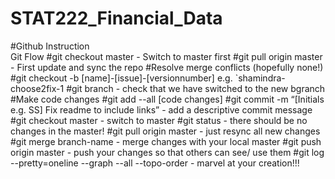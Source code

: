 # STAT222_Financial_Data
#Github Instruction <br />
Git Flow
#git checkout master - Switch to master first
#git pull origin master - First update and sync the repo
#Resolve merge conflicts (hopefully none!)
#git checkout -b [name]-[issue]-[versionnumber] e.g. `shamindra-choose2fix-1
#git branch - check that we have switched to the new bgranch
#Make code changes
#git add --all [code changes]
#git commit -m “[Initials e.g. SS] Fix readme to include links” - add a descriptive commit message
#git checkout master - switch to master
#git status - there should be no changes in the master!
#git pull origin master - just resync all new changes 
#git merge branch-name - merge changes with your local master
#git push origin master - push your changes so that others can see/ use them
#git log --pretty=oneline --graph --all --topo-order - marvel at your creation!!!
